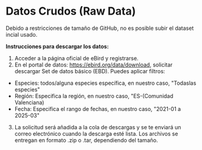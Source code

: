 # Datos Crudos (Raw Data)

Debido a restricciones de tamaño de GitHub, no es posible subir el dataset incial usado.

**Instrucciones para descargar los datos:**
1. Acceder a la página oficial de eBird y registrarse.
2. En el portal de datos: https://ebird.org/data/download, solicitar descargar Set de datos básico (EBD). Puedes aplicar filtros:
- Especies: todos/alguna especies específica, en nuestro caso, "Todaslas especies"
- Región: Especifica la región, en nuestro caso, "ES-(Comunidad Valenciana)
- Fecha: Especifica el rango de fechas, en nuestro caso, "2021-01 a 2025-03"
3. La solicitud será añadida a la cola de descargas y se te enviará un correo electrónico cuando la descarga esté lista. Los archivos se entregan en formato .zip o .tar, dependiendo del tamaño.
